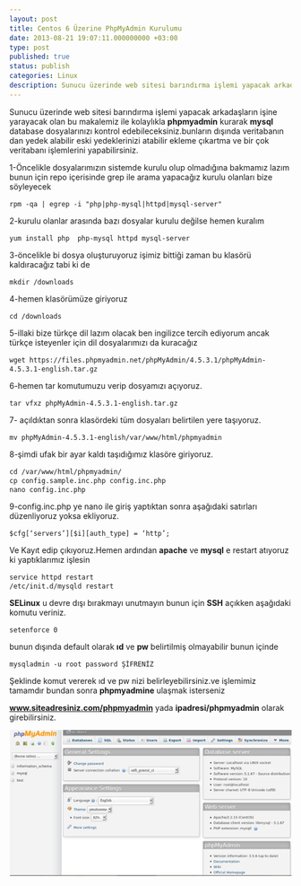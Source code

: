 ```yaml
---
layout: post
title: Centos 6 Üzerine PhpMyAdmin Kurulumu
date: 2013-08-21 19:07:11.000000000 +03:00
type: post
published: true
status: publish
categories: Linux
description: Sunucu üzerinde web sitesi barındırma işlemi yapacak arkadaşların işine yarayacak olan bu makalemiz ile kolaylıkla phpmyadmin kurarak
---
```


Sunucu üzerinde web sitesi barındırma işlemi yapacak arkadaşların işine yarayacak olan bu makalemiz ile kolaylıkla **phpmyadmin** kurarak **mysql** database dosyalarınızı kontrol edebileceksiniz.bunların dışında veritabanın dan yedek alabilir eski yedeklerinizi atabilir ekleme çıkartma ve bir çok veritabanı işlemlerini yapabilirsiniz.

1-Öncelikle dosyalarımızın sistemde kurulu olup olmadığına bakmamız lazım bunun için repo içerisinde grep ile arama yapacağız kurulu olanları bize söyleyecek

    rpm -qa | egrep -i "php|php-mysql|httpd|mysql-server"

2-kurulu olanlar arasında bazı dosyalar kurulu değilse hemen kuralım

    yum install php  php-mysql httpd mysql-server

3-öncelikle bi dosya oluşturuyoruz işimiz bittiği zaman bu klasörü kaldıracağız tabi ki de

    mkdir /downloads

4-hemen klasörümüze giriyoruz

    cd /downloads

5-illaki bize türkçe dil lazım olacak ben ingilizce tercih ediyorum ancak türkçe isteyenler için dil dosyalarımızı da kuracağız

    wget https://files.phpmyadmin.net/phpMyAdmin/4.5.3.1/phpMyAdmin-4.5.3.1-english.tar.gz

6-hemen tar komutumuzu verip dosyamızı açıyoruz.

    tar vfxz phpMyAdmin-4.5.3.1-english.tar.gz

7- açıldıktan sonra klasördeki tüm dosyaları belirtilen yere taşıyoruz.

    mv phpMyAdmin-4.5.3.1-english/var/www/html/phpmyadmin

8-şimdi ufak bir ayar kaldı taşıdığımız klasöre giriyoruz.

    cd /var/www/html/phpmyadmin/
    cp config.sample.inc.php config.inc.php
    nano config.inc.php

9-config.inc.php ye nano ile giriş yaptıktan sonra aşağıdaki satırları düzenliyoruz yoksa ekliyoruz.

    $cfg[‘servers’][$i][auth_type] = ‘http’;

Ve Kayıt edip çıkıyoruz.Hemen ardından **apache** ve **mysql** e restart atıyoruz ki yaptıklarımız işlesin

    service httpd restart
    /etc/init.d/mysqld restart

**SELinux** u devre dışı bırakmayı unutmayın bunun için **SSH** açıkken aşağıdaki komutu veriniz.

    setenforce 0

bunun dışında default olarak **ıd** ve **pw** belirtilmiş olmayabilir bunun içinde

    mysqladmin -u root password ŞİFRENİZ

Şeklinde komut vererek ıd ve pw nizi belirleyebilirsiniz.ve işlemimiz tamamdır bundan sonra **phpmyadmine** ulaşmak isterseniz

**www.siteadresiniz.com/phpmyadmin** yada **ipadresi/phpmyadmin** olarak girebilirsiniz.

![phpmyadmin ayarlari](/assets/phpmyadmingorsel.jpg)

